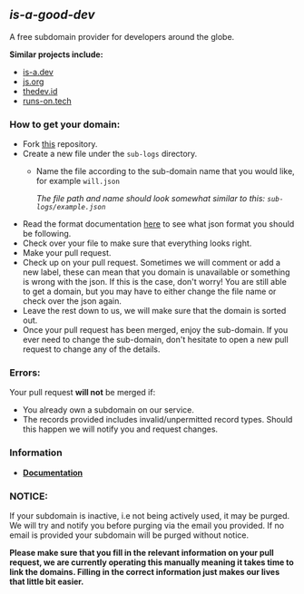 ## ***is-a-good-dev***

A free subdomain provider for developers around the globe.
 
**Similar projects include:**
- [is-a.dev](https://github.com/is-a-dev/register)
- [js.org](https://github.com/js-org/js.org)
- [thedev.id](https://github.com/fransallen/thedev.id)
- [runs-on.tech](https://github.com/aakhilv/runs-on.tech)

### How to get your domain:
- Fork [this](https://github.com/is-a-good-dev/Register) repository. 
- Create a new file under the `sub-logs` directory.
  - Name the file according to the sub-domain name that you would like, for example `will.json`

    *The file path and name should look somewhat similar to this: `sub-logs/example.json`*
- Read the format documentation [here](https://docs.is-a-good.dev/format) to see what json format you should be following.
- Check over your file to make sure that everything looks right. 
- Make your pull request. 
- Check up on your pull request. Sometimes we will comment or add a new label, these can mean that you domain is unavailable or something is wrong with the json. If this is the case, don't worry! You are still able to get a domain, but you may have to either change the file name or check over the json again.
- Leave the rest down to us, we will make sure that the domain is sorted out.
- Once your pull request has been merged, enjoy the sub-domain. If you ever need to change the sub-domain, don't hesitate to open a new pull request to change any of the details.
### Errors:

Your pull request **will not** be merged if:
- You already own a subdomain on our service.
- The records provided includes invalid/unpermitted record types. Should this happen we will notify you and request changes.

### Information
- **[Documentation](https://docs.is-a-good.dev)**

### NOTICE:
If your subdomain is inactive, i.e not being actively used, it may be purged.
We will try and notify you before purging via the email you provided. If no email is provided your subdomain will be purged without notice.

**Please make sure that you fill in the relevant information on your pull request, we are currently operating this manually meaning it takes time to link the domains. Filling in the correct information just makes our lives that little bit easier.**

